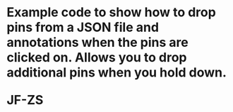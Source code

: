 
<h1 >Example code to show how to drop pins from a JSON file and annotations when the pins are clicked on. Allows you to drop additional pins when you hold down.

<break>


JF-ZS






